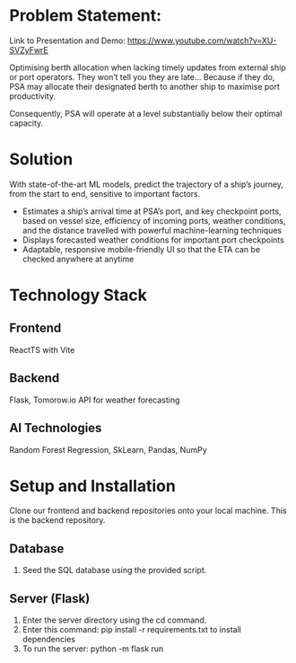 # Problem Statement:
Link to Presentation and Demo: https://www.youtube.com/watch?v=XU-SVZyFwrE

Optimising berth allocation when lacking timely updates from external ship or port operators.
They won’t tell you they are  late...
Because if they do, PSA may allocate their designated berth to another ship to maximise port productivity.

Consequently, PSA will operate at a level substantially below their optimal capacity.

# Solution
With state-of-the-art ML models, predict the trajectory of a ship’s journey, from the start to end, sensitive to important factors.
- Estimates a ship’s arrival time at PSA’s port, and key checkpoint ports, based on vessel size, efficiency of incoming ports, weather conditions, and the distance travelled with powerful machine-learning techniques
- Displays forecasted weather conditions for important port checkpoints
- Adaptable, responsive mobile-friendly UI so that the ETA can be checked anywhere at anytime

# Technology Stack
## Frontend
ReactTS with Vite

## Backend
Flask, Tomorow.io API for weather forecasting

## AI Technologies
Random Forest Regression, SkLearn,  Pandas, NumPy

# Setup and Installation
Clone our frontend and backend repositories onto your local machine. This is the backend repository.

## Database
1. Seed the SQL database using the provided script.

## Server (Flask)
1. Enter the server directory using the cd command.
2. Enter this command: pip install -r requirements.txt to install dependencies
3. To run the server: python -m flask run
